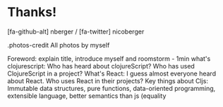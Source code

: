 <!SLIDE[bg=Sunset.jpg] thanks>
# Thanks!

[fa-github-alt]
nberger
/
[fa-twitter]
nicoberger

.photos-credit All photos by myself

<!SLIDE just-words>
Foreword: explain title, introduce myself and roomstorm - 1min
what's clojurescript: Who has heard about clojureScript? Who has used ClojureScript in a project?
What's React: I guess almost everyone heard about React. Who uses React in their projects?
Key things about Cljs: Immutable data structures, pure functions, data-oriented programming, extensible language, better semantics than js (equality
